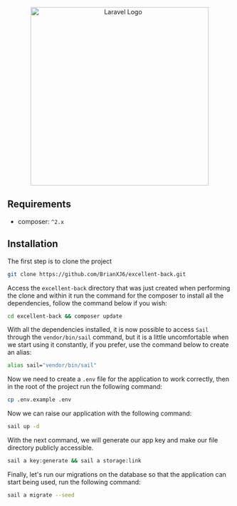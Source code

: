 <p align="center">
    <a href="https://github.com/BrianXJ6/excellent-back" target="_blank">
        <img src="https://raw.githubusercontent.com/laravel/art/master/logo-lockup/5%20SVG/2%20CMYK/1%20Full%20Color/laravel-logolockup-cmyk-red.svg" width="400" alt="Laravel Logo">
    </a>
</p>

## Requirements

- composer: `^2.x`

## Installation

The first step is to clone the project

```bash
git clone https://github.com/BrianXJ6/excellent-back.git
```

Access the `excellent-back` directory that was just created when performing the clone and within it run the command for the composer to install all the dependencies, follow the command below if you wish:

```bash
cd excellent-back && composer update
```

With all the dependencies installed, it is now possible to access `Sail` through the `vendor/bin/sail` command, but it is a little uncomfortable when we start using it constantly, if you prefer, use the command below to create an alias:

```bash
alias sail="vendor/bin/sail"
```

Now we need to create a `.env` file for the application to work correctly, then in the root of the project run the following command:

```bash
cp .env.example .env
```

Now we can raise our application with the following command:

```bash
sail up -d
```

With the next command, we will generate our app key and make our file directory publicly accessible.

```bash
sail a key:generate && sail a storage:link
```

Finally, let's run our migrations on the database so that the application can start being used, run the following command:

```bash
sail a migrate --seed
```
